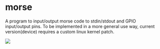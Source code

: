 morse
=====

A program to input/output morse code to stdin/stdout and GPIO input/output pins. To be implemented in a more general use way, current version(device) requires a custom linux kernel patch.

![](https://raw.github.com/vwev/morse/master/example/morse.jpg)
